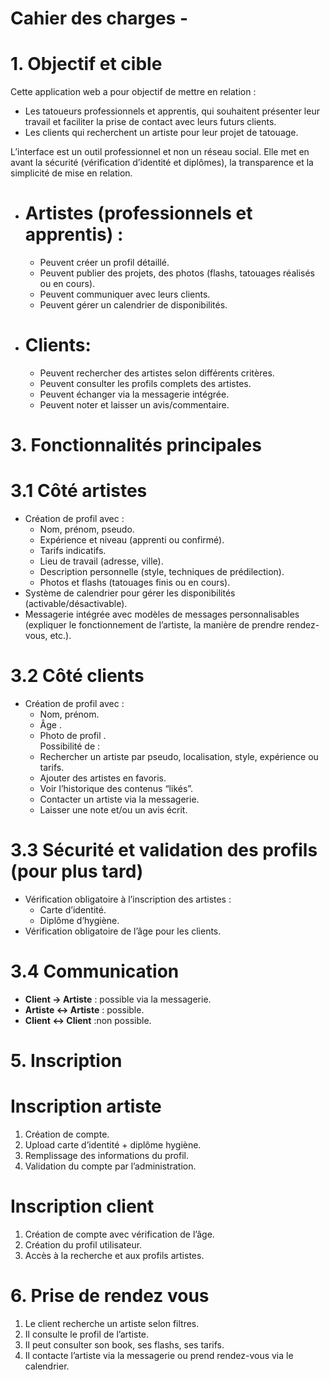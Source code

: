 # Cahier des charges - 

# 1. Objectif et cible
Cette application web a pour objectif de mettre en relation :
- Les tatoueurs professionnels et apprentis, qui souhaitent présenter leur travail et faciliter la prise de contact avec leurs futurs clients.
- Les clients qui recherchent un artiste pour leur projet de tatouage.

L’interface est  un outil professionnel et non  un réseau social. Elle met en avant la sécurité (vérification d’identité et diplômes), la transparence et la simplicité de mise en relation.

- # Artistes (professionnels et apprentis) :  
  - Peuvent créer un profil détaillé.  
  - Peuvent publier des projets, des photos (flashs, tatouages réalisés ou en cours).  
  - Peuvent communiquer avec leurs clients.  
  - Peuvent gérer un calendrier de disponibilités.  

- # Clients:  
  - Peuvent rechercher des artistes selon différents critères.  
  - Peuvent consulter les profils complets des artistes.  
  - Peuvent échanger via la messagerie intégrée.  
  - Peuvent noter et laisser un avis/commentaire.  



# 3. Fonctionnalités principales

# 3.1 Côté artistes
- Création de profil avec :
  - Nom, prénom, pseudo.  
  - Expérience et niveau (apprenti ou confirmé).  
  - Tarifs indicatifs.  
  - Lieu de travail (adresse, ville).  
  - Description personnelle (style, techniques de prédilection).  
  - Photos et flashs (tatouages finis ou en cours).  
 - Système de calendrier pour gérer les disponibilités (activable/désactivable).  
 - Messagerie intégrée avec modèles de messages personnalisables (expliquer le fonctionnement de l’artiste, la manière de prendre rendez-vous, etc.).  

# 3.2 Côté clients
- Création de profil avec :
  - Nom, prénom.  
  - Âge .  
  - Photo de profil .  
Possibilité de :
  - Rechercher un artiste par pseudo, localisation, style, expérience ou tarifs.  
  - Ajouter des artistes en favoris.  
  - Voir l’historique des contenus “likés”.  
  - Contacter un artiste via la messagerie.  
  - Laisser une note  et/ou un avis écrit.  

# 3.3 Sécurité et validation des profils (pour plus tard)
- Vérification obligatoire à l’inscription des artistes :  
  - Carte d’identité.  
  - Diplôme d’hygiène.  
- Vérification obligatoire de l’âge pour les clients.  

# 3.4 Communication
- **Client → Artiste** : possible via la messagerie.  
- **Artiste ↔ Artiste** : possible.  
- **Client ↔ Client** :non possible.  

# 5. Inscription

# Inscription artiste
1. Création de compte.  
2. Upload carte d’identité + diplôme hygiène.  
3. Remplissage des informations du profil.  
4. Validation du compte par l’administration.  

#  Inscription client
1. Création de compte avec vérification de l’âge.  
2. Création du profil utilisateur.  
3. Accès à la recherche et aux profils artistes.  

# 6. Prise de rendez vous
1. Le client recherche un artiste selon filtres.  
2. Il consulte le profil de l’artiste.  
3. Il peut consulter son book, ses flashs, ses tarifs.  
4. Il contacte l’artiste via la messagerie ou prend rendez-vous via le calendrier.  


